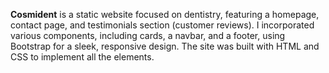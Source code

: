 **Cosmident** is a static website focused on dentistry, featuring a homepage, contact page, and testimonials section (customer reviews). I incorporated various components, including cards, a navbar, and a footer, using Bootstrap for a sleek, responsive design. The site was built with HTML and CSS to implement all the elements.
